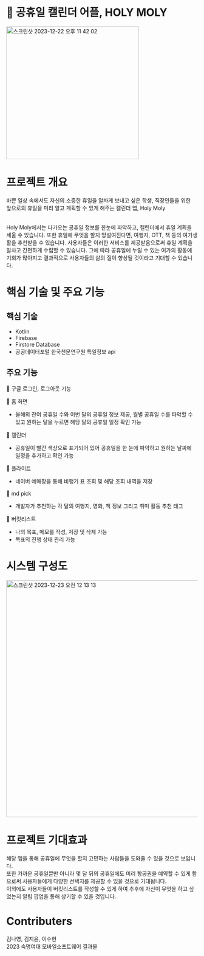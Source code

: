 # 📆 공휴일 캘린더 어플, HOLY MOLY
<img width="349" alt="스크린샷 2023-12-22 오후 11 42 02" src="https://github.com/nayoung16/HolyMoly_project/assets/102905115/60c30bff-8b2b-4f36-a087-6685cc7a1db1">

# 프로젝트 개요
바쁜 일상 속에서도 자신의 소중한 휴일을 알차게 보내고 싶은 학생, 직장인들을 위한 <br/>
앞으로의 휴일을 미리 알고 계획할 수 있게 해주는 캘린더 앱, Holy Moly <br/><br/>

Holy Moly에서는 다가오는 공휴일 정보를 한눈에 파악하고, 캘린더에서 휴일 계획을 세울 수 있습니다. 또한 휴일에 무엇을 할지 망설여진다면, 여행지, OTT, 책 등의 여가생활을 추천받을 수 있습니다.
사용자들은 이러한 서비스를 제공받음으로써 휴일 계획을 알차고 간편하게 수립할 수 있습니다.  그에 따라 공휴일에 누릴 수 있는 여가의 활동에 기회가 많아지고 결과적으로 사용자들의 삶의 질이 향상될 것이라고 기대할 수 있습니다.

# 핵심 기술 및 주요 기능
## 핵심 기술
- Kotlin
- Firebase
- Firstore Database
- 공공데이터포털 한국천문연구원 특일정보 api

## 주요 기능
💟 구글 로그인, 로그아웃 기능<br/>

💟 홈 화면<br/>
- 올해의 잔여 공휴일 수와 이번 달의 공휴일 정보 제공, 월별 공휴일 수를 파악할 수 있고 원하는 달을 누르면 해당 달의 공휴일 일정 확인 가능 <br/>

💟 캘린더<br/>
- 공휴일이 빨간 색상으로 표기되어 있어 공휴일을 한 눈에 파악하고 원하는 날짜에 일정을 추가하고 확인 가능 <br/>

💟 플라이트<br/>
- 네이버 예매창을 통해 비행기 표 조회 및 해당 조회 내역을 저장 <br/>

💟 md pick<br/>
- 개발자가 추천하는 각 달의 여행지, 영화, 책 정보 그리고 취미 활동 추천 태그 <br/>

💟 버킷리스트<br/>
- 나의 목표, 메모를 작성, 저장 및 삭제 가능
- 목표의 진행 상태 관리 가능<br/>

# 시스템 구성도
<img width="623" alt="스크린샷 2023-12-23 오전 12 13 13" src="https://github.com/nayoung16/HolyMoly_project/assets/102905115/6bf10a41-ce18-47a6-8950-234695b8af7f">


# 프로젝트 기대효과
 해당 앱을 통해 공휴일에 무엇을 할지 고민하는 사람들을 도와줄 수 있을 것으로 보입니다. <br/>
 또한 가까운 공휴일뿐만 아니라 몇 달 뒤의 공휴일에도 미리 항공권을 예약할 수 있게 함으로써 사용자들에게 다양한 선택지를 제공할 수 있을 것으로 기대됩니다. <br/>
 이외에도 사용자들이 버킷리스트를 작성할 수 있게 하여 추후에 자신이 무엇을 하고 싶었는지 알림 팝업을 통해 상기할 수 있을 것입니다. <br/>

# Contributers
김나영, 김지윤, 이수현<br/>
2023 숙명여대 모바일소프트웨어 결과물

 

